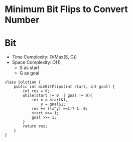 # Minimum Bit Flips to Convert Number
# Bit
* Time Complexity: O(Max(S, G))
* Space Complexity: O(1)
	* S as start
    * G as goal
```
class Solution {
    public int minBitFlips(int start, int goal) {
        int res = 0;
        while(start != 0 || goal != 0){
            int x = start&1,
                y = goal&1;
            res += ((x^y) ==1)? 1: 0;
            start >>= 1;
            goal >>= 1;
        }
        return res;
    }
}
```